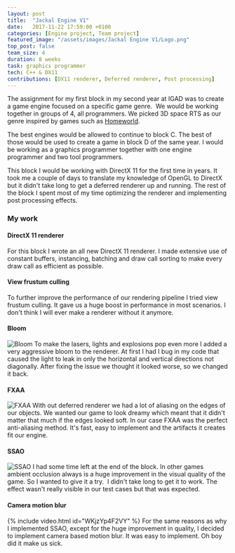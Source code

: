 ```yaml
---
layout: post
title:  "Jackal Engine V1"
date:   2017-11-22 17:59:00 +0100
categories: [Engine project, Team project]
featured_image: "/assets/images/Jackal Engine V1/Logo.png"
top_post: false
team_size: 4
duration: 8 weeks
task: graphics programmer
tech: C++ & DX11
contributions: [DX11 renderer, Deferred renderer, Post processing]
---
```

The assignment for my first block in my second year at IGAD was to create a game engine focused on a specific game genre.  We would be working together in groups of 4, all programmers. We picked 3D space RTS as our genre inspired by games such as [Homeworld]({{"https://en.wikipedia.org/wiki/Homeworld"}}).

<!--more-->

The best engines would be allowed to continue to block C. The best of those would be used to create a game in block D of the same year. I would be working as a graphics programmer together with one engine programmer and two tool programmers.

This block I would be working with DirectX 11 for the first time in years. It took me a couple of days to translate my knowledge of OpenGL to DirectX but it didn't take long to get a deferred renderer up and running. The rest of the block I spent most of my time optimizing the renderer and implementing post processing effects.
<h3>My work</h3>
<h4>DirectX 11 renderer</h4>
For this block I wrote an all new DirectX 11 renderer. I made extensive use of constant buffers, instancing, batching and draw call sorting to make every draw call as efficient as possible.

<h4>View frustum culling</h4>
To further improve the performance of our rendering pipeline I tried view frustum culling. It gave us a huge boost in performance in most scenarios. I don't think I will ever make a renderer without it anymore.

<h4>Bloom</h4>
<img src="{{ "/assets/images/Jackal Engine V1/Bloom.png" | relative_url }}" alt="Bloom" class="post_image">
To make the lasers, lights and explosions pop even more I added a very aggressive bloom to the renderer. At first I had I bug in my code that caused the light to leak in only the horizontal and vertical directions not diagonally. After fixing the issue we thought it looked worse, so we changed it back.

<h4>FXAA</h4>
<img src="{{ "/assets/images/Jackal Engine V1/FXAA.png" | relative_url }}" alt="FXAA" class="post_image">
With out deferred renderer we had a lot of aliasing on the edges of our objects. We wanted our game to look dreamy which meant that it didn't matter that much if the edges looked soft. In our case FXAA was the perfect anti-aliasing method. It's fast, easy to implement and the artifacts it creates fit our engine.

<h4>SSAO</h4>
<img src="{{ "/assets/images/Jackal Engine V1/SSAO.png" | relative_url }}" alt="SSAO" class="post_image">
I had some time left at the end of the block. In other games ambient occlusion always is a huge improvement in the visual quality of the game. So I wanted to give it a try.  I didn't take long to get it to work. The effect wasn't really visible in our test cases but that was expected.

<h4>Camera motion blur</h4>
{% include video.html id="WKjzYp4F2VY" %}
For the same reasons as why I implemented SSAO, except for the huge improvement in quality, I decided to implement camera based motion blur. It was easy to implement. Oh boy did it make us sick.

